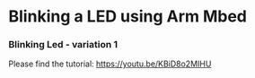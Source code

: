 # Blinking a LED using Arm Mbed

### Blinking Led - variation 1

Please find the tutorial:
https://youtu.be/KBiD8o2MIHU
